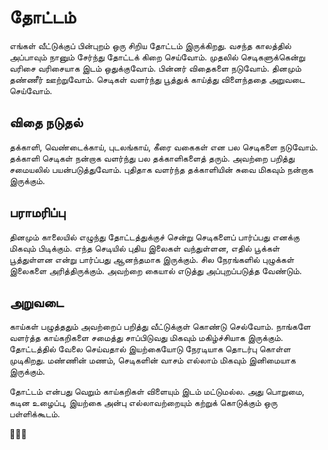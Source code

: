 # தோட்டம்

எங்கள் வீட்டுக்குப் பின்புறம் ஒரு சிறிய தோட்டம் இருக்கிறது. வசந்த காலத்தில் அப்பாவும் நானும் சேர்ந்து தோட்டக் கிறை செய்வோம். முதலில் செடிகளுக்கென்று வரிசை வரிசையாக இடம் ஒதுக்குவோம். பின்னர் விதைகளை நடுவோம். தினமும் தண்ணீர் ஊற்றுவோம். செடிகள் வளர்ந்து பூத்துக் காய்த்து விளைந்ததை அறுவடை செய்வோம்.

## விதை நடுதல்

தக்காளி, வெண்டைக்காய், புடலங்காய், கீரை வகைகள் என பல செடிகளை நடுவோம். தக்காளி செடிகள் நன்றாக வளர்ந்து பல தக்காளிகளைத் தரும். அவற்றை பறித்து சமையலில் பயன்படுத்துவோம். புதிதாக வளர்ந்த தக்காளியின் சுவை மிகவும் நன்றாக இருக்கும்.

## பராமரிப்பு

தினமும் காலையில் எழுந்து தோட்டத்துக்குச் சென்று செடிகளைப் பார்ப்பது எனக்கு மிகவும் பிடிக்கும். எந்த செடியில் புதிய இலைகள் வந்துள்ளன, எதில் பூக்கள் பூத்துள்ளன என்று பார்ப்பது ஆனந்தமாக இருக்கும். சில நேரங்களில் புழுக்கள் இலைகளை அரித்திருக்கும். அவற்றை கையால் எடுத்து அப்புறப்படுத்த வேண்டும்.

## அறுவடை

காய்கள் பழுத்ததும் அவற்றைப் பறித்து வீட்டுக்குள் கொண்டு செல்வோம். நாங்களே வளர்த்த காய்கறிகளை சமைத்து சாப்பிடுவது மிகவும் மகிழ்ச்சியாக இருக்கும். தோட்டத்தில் வேலை செய்வதால் இயற்கையோடு நேரடியாக தொடர்பு கொள்ள முடிகிறது. மண்ணின் மணம், செடிகளின் வாசம் எல்லாம் மிகவும் இனிமையாக இருக்கும்.

தோட்டம் என்பது வெறும் காய்கறிகள் விளையும் இடம் மட்டுமல்ல. அது பொறுமை, கடின உழைப்பு, இயற்கை அன்பு எல்லாவற்றையும் கற்றுக் கொடுக்கும் ஒரு பள்ளிக்கூடம்.

🌱🍅🥬